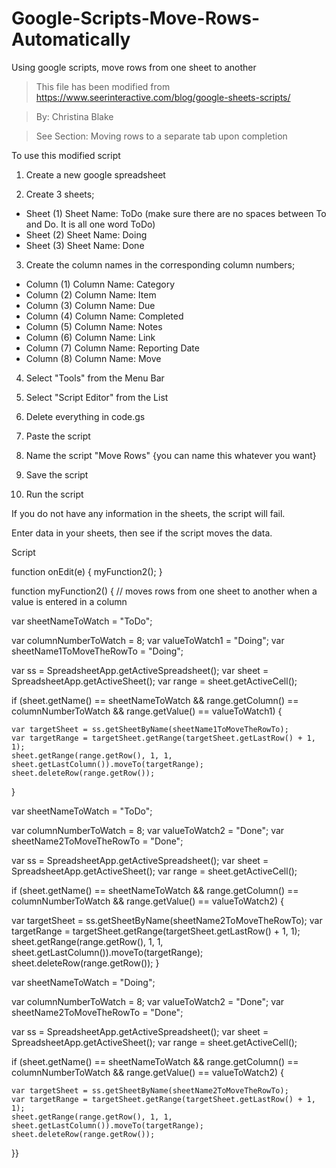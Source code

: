 # Google-Scripts-Move-Rows-Automatically
Using google scripts, move rows from one sheet to another


> This file has been modified from https://www.seerinteractive.com/blog/google-sheets-scripts/ 

> By: Christina Blake

> See Section: Moving rows to a separate tab upon completion






To use this modified script


1. Create a new google spreadsheet


2. Create 3 sheets;

  - Sheet (1) Sheet Name: ToDo (make sure there are no spaces between To and Do. It is all one word ToDo)
  - Sheet (2) Sheet Name: Doing
  - Sheet (3) Sheet Name: Done
  


3. Create the column names in the corresponding column numbers;

  - Column (1) Column Name: Category
  - Column (2) Column Name: Item
  - Column (3) Column Name: Due
  - Column (4) Column Name: Completed
  - Column (5) Column Name: Notes
  - Column (6) Column Name: Link
  - Column (7) Column Name: Reporting Date
  - Column (8) Column Name: Move
  
  
  
4. Select "Tools" from the Menu Bar 

5. Select "Script Editor" from the List

6. Delete everything in code.gs

7. Paste the script

8. Name the script "Move Rows" {you can name this whatever you want}

9. Save the script

10. Run the script

If you do not have any information in the sheets, the script will fail.

Enter data in your sheets, then see if the script moves the data.




Script

function onEdit(e) {
  myFunction2();
}


function myFunction2() {
  // moves rows from one sheet to another when a value is entered in a column

  var sheetNameToWatch = "ToDo";

  var columnNumberToWatch = 8;
  var valueToWatch1 = "Doing";
  var sheetName1ToMoveTheRowTo = "Doing";
    
  var ss = SpreadsheetApp.getActiveSpreadsheet();
  var sheet = SpreadsheetApp.getActiveSheet();
  var range = sheet.getActiveCell();
  
  if (sheet.getName() == sheetNameToWatch && range.getColumn() == columnNumberToWatch && range.getValue() == valueToWatch1) {

    var targetSheet = ss.getSheetByName(sheetName1ToMoveTheRowTo);
    var targetRange = targetSheet.getRange(targetSheet.getLastRow() + 1, 1);
    sheet.getRange(range.getRow(), 1, 1, sheet.getLastColumn()).moveTo(targetRange);
    sheet.deleteRow(range.getRow());
  }  
 
  var sheetNameToWatch = "ToDo";

  var columnNumberToWatch = 8;
  var valueToWatch2 = "Done";
  var sheetName2ToMoveTheRowTo = "Done";
    
  var ss = SpreadsheetApp.getActiveSpreadsheet();
  var sheet = SpreadsheetApp.getActiveSheet();
  var range = sheet.getActiveCell();
  
  if (sheet.getName() == sheetNameToWatch && range.getColumn() == columnNumberToWatch && range.getValue() == valueToWatch2) {

  var targetSheet = ss.getSheetByName(sheetName2ToMoveTheRowTo);
  var targetRange = targetSheet.getRange(targetSheet.getLastRow() + 1, 1);
  sheet.getRange(range.getRow(), 1, 1, sheet.getLastColumn()).moveTo(targetRange);
  sheet.deleteRow(range.getRow());
}  
 
  var sheetNameToWatch = "Doing";

  var columnNumberToWatch = 8;
  var valueToWatch2 = "Done";
  var sheetName2ToMoveTheRowTo = "Done";
    
  var ss = SpreadsheetApp.getActiveSpreadsheet();
  var sheet = SpreadsheetApp.getActiveSheet();
  var range = sheet.getActiveCell();
  
  if (sheet.getName() == sheetNameToWatch && range.getColumn() == columnNumberToWatch && range.getValue() == valueToWatch2) {

    var targetSheet = ss.getSheetByName(sheetName2ToMoveTheRowTo);
    var targetRange = targetSheet.getRange(targetSheet.getLastRow() + 1, 1);
    sheet.getRange(range.getRow(), 1, 1, sheet.getLastColumn()).moveTo(targetRange);
    sheet.deleteRow(range.getRow());
  }}
